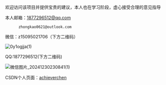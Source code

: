 欢迎访问该项目并提供宝贵的建议，本人也在学习阶段，虚心接受合理的意见指导

本人邮箱：1877296512@qq.com

          zhongkao0621@outlook.com

微信：z15095021706（下方二维码）

![0y1ogjja(1)](https://github.com/user-attachments/assets/b971bd92-27d7-4ea3-8554-dfc57e79f5f0)

QQ:1877296512(下方二维码)

![微信图片_20241230230841(1)](https://github.com/user-attachments/assets/250ed468-3e90-442a-a965-7f1eb413bbbf)

CSDN个人页面：[achieverchen](https://blog.csdn.net/2401_88145067?spm=1000.2115.3001.5343)
